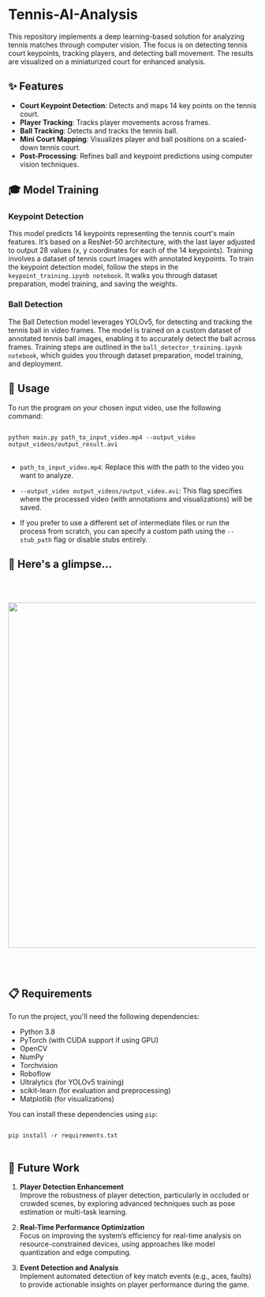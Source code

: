 # Tennis-AI-Analysis

This repository implements a deep learning-based solution for analyzing tennis matches through computer vision. The focus is on detecting tennis court keypoints, tracking players, and detecting ball movement. The results are visualized on a miniaturized court for enhanced analysis.

## ✨ Features

- **Court Keypoint Detection**: Detects and maps 14 key points on the tennis court.
- **Player Tracking**: Tracks player movements across frames.
- **Ball Tracking**: Detects and tracks the tennis ball.
- **Mini Court Mapping**: Visualizes player and ball positions on a scaled-down tennis court.
- **Post-Processing**: Refines ball and keypoint predictions using computer vision techniques.

## 🎓 Model Training

 ### Keypoint Detection

This model predicts 14 keypoints representing the tennis court's main features. It’s based on a ResNet-50 architecture, with the last layer adjusted to output 28 values (x, y coordinates for each of the 14 keypoints). Training involves a dataset of tennis court images with annotated keypoints.
To train the keypoint detection model, follow the steps in the `keypoint_training.ipynb notebook`. It walks you through dataset preparation, model training, and saving the weights.

### Ball Detection

The Ball Detection model leverages YOLOv5, for detecting and tracking the tennis ball in video frames. The model is trained on a custom dataset of annotated tennis ball images, enabling it to accurately detect the ball across frames. Training steps are outlined in the `ball_detector_training.ipynb notebook`, which guides you through dataset preparation, model training, and deployment. 

## 🚀 Usage

To run the program on your chosen input video, use the following command:

<pre>
<code>
python main.py path_to_input_video.mp4 --output_video output_videos/output_result.avi
</code>
</pre>

- `path_to_input_video.mp4`: Replace this with the path to the video you want to analyze.
 
- `--output_video output_videos/output_video.avi`: This flag specifies where the processed video (with annotations and visualizations) will be saved.

- If you prefer to use a different set of intermediate files or run the process from scratch, you can specify a custom path using the `--stub_path` flag or disable stubs entirely.

## 👀 Here's a glimpse...
  <br><br>
<p align="center">
  <img src="https://media0.giphy.com/media/v1.Y2lkPTc5MGI3NjExeXNjanhxNGl5d2tuaTM0ZjFmanIwbmh4dDA5dHZoZmsxNmdxbHJyaiZlcD12MV9pbnRlcm5hbF9naWZfYnlfaWQmY3Q9Zw/9yl0AGKWrQR6cPsEQK/giphy.gif"   width="700px">
</p>
<br><br>

## 📋 Requirements 

To run the project, you'll need the following dependencies:

- Python 3.8
- PyTorch (with CUDA support if using GPU)
- OpenCV
- NumPy
- Torchvision
- Roboflow
- Ultralytics (for YOLOv5 training)
- scikit-learn (for evaluation and preprocessing)
- Matplotlib (for visualizations)

You can install these dependencies using `pip`:
<pre>
<code>
pip install -r requirements.txt
</code>
</pre>

## 🌱 Future Work 

1. **Player Detection Enhancement**  
   Improve the robustness of player detection, particularly in occluded or crowded scenes, by exploring advanced techniques such as pose estimation or multi-task learning.

2. **Real-Time Performance Optimization**  
   Focus on improving the system’s efficiency for real-time analysis on resource-constrained devices, using approaches like model quantization and edge computing.

3. **Event Detection and Analysis**  
   Implement automated detection of key match events (e.g., aces, faults) to provide actionable insights on player performance during the game.

  

